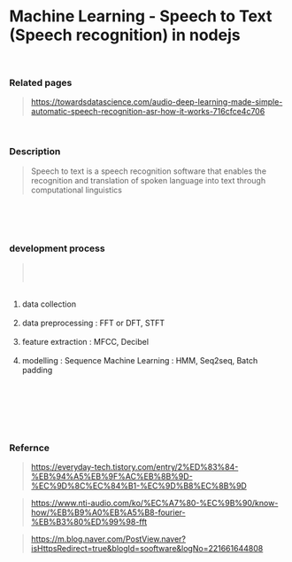 # Machine Learning - Speech to Text (Speech recognition) in nodejs

<br>

### Related pages

> https://towardsdatascience.com/audio-deep-learning-made-simple-automatic-speech-recognition-asr-how-it-works-716cfce4c706

<br>

### Description

> Speech to text is a speech recognition software that enables the recognition and translation of spoken language into text through computational linguistics

<br>
<br>
<br>

### development process

> <br><br>

<ol><br>
<li>data collection</li><br>
<li>data preprocessing : FFT or DFT, STFT</li><br>
<li>feature extraction : MFCC, Decibel</li><br>
<li>modelling : Sequence Machine Learning : HMM, Seq2seq, Batch padding</li><br>
</ol><br>
<br>

<br>
<br>

### Refernce

> https://everyday-tech.tistory.com/entry/2%ED%83%84-%EB%94%A5%EB%9F%AC%EB%8B%9D-%EC%9D%8C%EC%84%B1-%EC%9D%B8%EC%8B%9D

> https://www.nti-audio.com/ko/%EC%A7%80-%EC%9B%90/know-how/%EB%B9%A0%EB%A5%B8-fourier-%EB%B3%80%ED%99%98-fft

> https://m.blog.naver.com/PostView.naver?isHttpsRedirect=true&blogId=sooftware&logNo=221661644808
